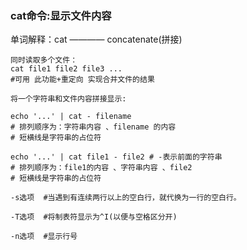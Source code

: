 ### cat命令:显示文件内容
单词解释：cat ———— concatenate(拼接)


```shell
同时读取多个文件：
cat file1 file2 file3 ...
#可用 此功能+重定向 实现合并文件的结果
```

```shell
将一个字符串和文件内容拼接显示:

echo '...' | cat - filename
# 排列顺序为：字符串内容 、filename 的内容
# 短横线是字符串的占位符

echo '...' | cat file1 - file2 # -表示前面的字符串
# 排列顺序为：file1的内容 、字符串内容 、file2
# 短横线是字符串的占位符
```

```shell
-s选项  #当遇到有连续两行以上的空白行，就代换为一行的空白行。

-T选项  #将制表符显示为^I(以便与空格区分开)

-n选项  #显示行号
```
